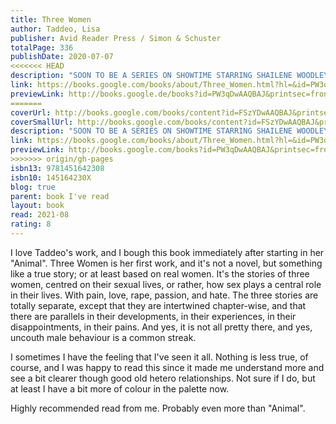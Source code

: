 ```yaml
---  
title: Three Women  
author: Taddeo, Lisa  
publisher: Avid Reader Press / Simon & Schuster  
totalPage: 336  
publishDate: 2020-07-07  
<<<<<<< HEAD
description: "SOON TO BE A SERIES ON SHOWTIME STARRING SHAILENE WOODLEY * BETTY GILPIN * DeWANDA WISE * GABRIELLE CREEVY * with BLAIR UNDERWOOD “Staggeringly intimate...Groundbreaking.” —Entertainment Weekly “A breathtaking and important book.” —Cheryl Strayed “Extraordinary...A nonfiction literary masterpiece.” —Elizabeth Gilbert #1 New York Times Bestseller and a Best Book of the Year by: The Washington Post * NPR * The Atlantic * New York Public Library * Vanity Fair * PBS * Time * Economist * Entertainment Weekly * Financial Times * Shelf Awareness * Guardian * Sunday Times * BBC * Esquire * Good Housekeeping * Elle * Real Simple * And more A riveting true story about the sex lives of three real American women “who are carnal, brave, and beautifully flawed” (People, Book of the Week), based on nearly a decade of reporting. Lina, a young mother in suburban Indiana whose marriage has lost its passion, reconnects with an old flame through social media and embarks on an affair that quickly becomes all-consuming. Maggie, a seventeen-year-old high school student in North Dakota, allegedly engages in a relationship with her married English teacher; the ensuing criminal trial turns their quiet community upside down. Sloane, a successful restaurant owner in an exclusive enclave of the Northeast, is happily married to a man who likes to watch her have sex with other men and women. Hailed as “a dazzling achievement” (Los Angeles Times) and “a riveting page-turner that explores desire, heartbreak, and infatuation in all its messy, complicated nuance” (The Washington Post), Lisa Taddeo’s Three Women has captivated readers, booksellers, and critics—and topped bestseller lists—worldwide. Based on eight years of immersive research, it is “an astonishing work of literary reportage” (The Atlantic) that introduces us to three unforgettable women—and one remarkable writer—whose experiences remind us that we are not alone."  
link: https://books.google.com/books/about/Three_Women.html?hl=&id=PW3qDwAAQBAJ  
previewLink: http://books.google.de/books?id=PW3qDwAAQBAJ&printsec=frontcover&dq=taddeo&hl=&as_pt=BOOKS&cd=17&source=gbs_api  
=======
coverUrl: http://books.google.com/books/content?id=FSzYDwAAQBAJ&printsec=frontcover&img=1&zoom=1&source=gbs_api  
coverSmallUrl: http://books.google.com/books/content?id=FSzYDwAAQBAJ&printsec=frontcover&img=1&zoom=5&source=gbs_api  
description: "SOON TO BE A SERIES ON SHOWTIME STARRING SHAILENE WOODLEY * BETTY GILPIN * DeWANDA WISE * GABRIELLE CREEVY * with BLAIR UNDERWOOD “Staggeringly intimate...Groundbreaking.” —Entertainment Weekly “A breathtaking and important book.” —Cheryl Strayed “Extraordinary...A nonfiction literary masterpiece.” —Elizabeth Gilbert #1 New York Times Bestseller and a Best Book of the Year by: The Washington Post * NPR * The Atlantic * New York Public Library * Vanity Fair * PBS * Time * Economist * Entertainment Weekly * Financial Times * Shelf Awareness * Guardian * Sunday Times * BBC * Esquire * Good Housekeeping * Elle * Real Simple * And more A riveting true story about the sex lives of three real American women “who are carnal, brave, and beautifully flawed” (People, Book of the Week), based on nearly a decade of reporting. Lina, a young mother in suburban Indiana whose marriage has lost its passion, reconnects with an old flame through social media and embarks on an affair that quickly becomes all-consuming. Maggie, a seventeen-year-old high school student in North Dakota, allegedly engages in a relationship with her married English teacher; the ensuing criminal trial turns their quiet community upside down. Sloane, a successful restaurant owner in an exclusive enclave of the Northeast, is happily married to a man who likes to watch her have sex with other men and women. Hailed as “a dazzling achievement” (Los Angeles Times) and “a riveting page-turner that explores desire, heartbreak, and infatuation in all its messy, complicated nuance” (The Washington Post), Lisa Taddeo’s Three Women has captivated readers, booksellers, and critics—and topped bestseller lists—worldwide. Based on eight years of immersive research, it is “an astonishing work of literary reportage” (The Atlantic) that introduces us to three unforgettable women—and one remarkable writer—whose experiences remind us that we are not alone."  
link: https://books.google.com/books/about/Three_Women.html?hl=&id=PW3qDwAAQBAJ  
previewLink: http://books.google.com/books?id=PW3qDwAAQBAJ&printsec=frontcover&dq=taddeo&hl=&as_pt=BOOKS&cd=17&source=gbs_api  
>>>>>>> origin/gh-pages
isbn13: 9781451642308  
isbn10: 145164230X  
blog: true  
parent: book I've read  
layout: book  
read: 2021-08  
rating: 8  
---  
```

  
I love Taddeo's work, and I bough this book immediately after starting in her "Animal". Three Women is her first work, and it's not a novel, but something like a true story; or at least based on real women. It's the stories of three women, centred on their sexual lives, or rather, how sex plays a central role in their lives. With pain, love, rape, passion, and hate. The three stories are totally separate, except that they are intertwined chapter-wise, and that there are parallels in their developments, in their experiences, in their disappointments, in their pains. And yes, it is not all pretty there, and yes, uncouth male behaviour is a common streak.     
  
I sometimes I have the feeling that I've seen it all. Nothing is less true, of course, and I was happy to read this since it made me understand more and see a bit clearer though good old hetero relationships. Not sure if I do, but at least I have a bit more of colour in the palette now.   
  
Highly recommended read from me. Probably even more than "Animal".